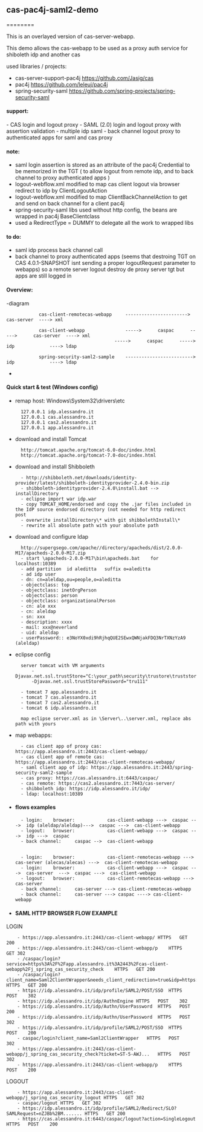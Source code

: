 <h2>cas-pac4j-saml2-demo</h2>

========

This is an overlayed version of cas-server-webapp.

This demo allows the cas-webapp to be used as a proxy auth service for  shiboleth idp and another cas

used libraries / projects:

- cas-server-support-pac4j https://github.com/Jasig/cas
- pac4j https://github.com/leleuj/pac4j
- spring-security-saml https://github.com/spring-projects/spring-security-saml


<h4>support:</h4>
- CAS login and logout proxy
- SAML (2.0) login and logout proxy with assertion validation
- multiple idp saml
- back channel logout proxy to authenticated apps for saml and cas proxy


<h4>note:</h4>

- saml login assertion is stored as an attribute of the pac4j Credential to be memorized in the TGT ( to allow logout from remote idp, and to back channel to proxy authenticated apps )
- logout-webflow.xml modified to map cas client logout via browser redirect to idp by ClientLogoutAction
- logout-webflow.xml modified to map ClientBackChannelAction to get and send on back channel for a client pac4j 
- spring-security-saml libs used without http config, the beans are wrapped in pac4j BaseClientclass 
- used a RedirectType = DUMMY to delegate all the work to wrapped libs



<h4>to do:</h4>

- saml idp process back channel call
- back channel to proxy authenticated apps (seems that  destroing TGT on CAS 4.0.1-SNAPSHOT isnt sending a proper logoutRequest parameter to webapps) so a remote server logout destroy de proxy server tgt but apps are still logged in



<h4>Overview:</h4>

-diagram
	
				cas-client-remotecas-webapp  	----------------------->		cas-server	----> xml
			
				cas-client-webapp  				----->		caspac		----->		cas-server	----> xml
											----->		caspac		----->		idp  			----> ldap
			
				spring-security-saml2-sample	------------------------->		idp	 			----> ldap

-


<h4>Quick start & test (Windows config)</h4>

- remap host: Windows\System32\drivers\etc

    	127.0.0.1 idp.alessandro.it
    	127.0.0.1 cas.alessandro.it
    	127.0.0.1 cas2.alessandro.it
    	127.0.0.1 app.alessandro.it
    
- download and install Tomcat

		http://tomcat.apache.org/tomcat-6.0-doc/index.html
		http://tomcat.apache.org/tomcat-7.0-doc/index.html
		
- download and install Shibboleth

		- http://shibboleth.net/downloads/identity-provider/latest/shibboleth-identityprovider-2.4.0-bin.zip
		- shibboleth-identityprovider-2.4.0\install.bat --> installDirectory
		- eclipse import war idp.war
		- copy TOMCAT_HOME/endorsed and copy the .jar files included in the IdP source endorsed directory (not needed for http redirect post 
		- overwrite installDirectory\* with git shibbolethInstall\* 
		- rewrite all absolute path with your absolute path
		
- download and configure ldap

		http://supergsego.com/apache//directory/apacheds/dist/2.0.0-M17/apacheds-2.0.0-M17.zip
	 	- start \apacheds-2.0.0-M17\bin\apacheds.bat    for   localhost:10389
	 	- add partition  id aleditta   suffix o=aleditta
	 	- ad idp user
	 	- dn: cn=aleldap,ou=people,o=aleditta
		- objectclass: top
		- objectclass: inetOrgPerson
		- objectclass: person
		- objectclass: organizationalPerson
		- cn: ale xxx
		- cn: aleldap
		- sn: xxx
		- description: xxxx
		- mail: xxx@neverland
		- uid: aleldap
		- userPassword:: e3NoYX0xdi9hRjhqQUE2SEwxQWNjakFDQ3NrTXNzYzA9	(aleldap)
	 

- eclipse config
		
		server tomcat with VM arguments
			-Djavax.net.ssl.trustStore="C:\your_path\security\trustore\truststore.ts"
			-Djavax.net.ssl.trustStorePassword="tru111"

		- tomcat 7 app.alessandro.it
		- tomcat 7 cas.alessandro.it
		- tomcat 7 cas2.alessandro.it
		- tomcat 6 idp.alessandro.it

		map eclipse server.xml as in \Server\..\server.xml, replace abs path with yours


- map webapps:
			
		- cas client app of proxy cas: https://app.alessandro.it:2443/cas-client-webapp/
		- cas client app of remote cas: https://app.alessandro.it:2443/cas-client-remotecas-webapp/
		- saml client app of idp: https://app.alessandro.it:2443/spring-security-saml2-sample
		- cas proxy: https://cas.alessandro.it:6443/caspac/ 
		- cas remote: https://cas2.alessandro.it:7443/cas-server/ 
		- shibboleth idp: https://idp.alessandro.it/idp/ 
		- ldap: localhost:10389 
 
  
 
- <h4>flows examples</h4>
	
	
		- login:  	browser:			cas-client-webapp --->  caspac --->  idp (aleldap/aleldap)--->  caspac --->  cas-client-webapp
		- logout: 	browser: 			cas-client-webapp --->  caspac --->  idp --->  caspac 
		- back channel:		caspac --> 	cas-client-webapp
	
				
		- login:  	browser:			cas-client-remotecas-webapp --->  cas-server (alecas/alecas) --->  cas-client-remotecas-webapp		
		- login:  	browser:			cas-client-webapp --->  caspac --->  cas-server  --->  caspac --->  cas-client-webapp
		- logout: 	browser: 			cas-client-remotecas-webapp --->  cas-server
		- back channel:		cas-server ---> cas-client-remotecas-webapp
		- back channel:		cas-server ---> caspac ----> cas-client-webapp
				 
	
 

- <h4>SAML HTTP BROWSER FLOW EXAMPLE</h4>

LOGIN

		- https://app.alessandro.it:2443/cas-client-webapp/	HTTPS	GET	200
		- https://app.alessandro.it:2443/cas-client-webapp/p	HTTPS	GET	302
		- /caspac/login?service=https%3A%2F%2Fapp.alessandro.it%3A2443%2Fcas-client-webapp%2Fj_spring_cas_security_check	HTTPS	GET	200
		- /caspac/login?client_name=Saml2ClientWrapper&needs_client_redirection=true&idp=https://idp.alessandro.it/idp/shibboleth	HTTPS	GET	200
		- https://idp.alessandro.it/idp/profile/SAML2/POST/SSO	HTTPS	POST	302
		- https://idp.alessandro.it/idp/AuthnEngine	HTTPS	POST	302
		- https://idp.alessandro.it/idp/Authn/UserPassword	HTTPS	POST	200
		- https://idp.alessandro.it/idp/Authn/UserPassword	HTTPS	POST	302
		- https://idp.alessandro.it/idp/profile/SAML2/POST/SSO	HTTPS	POST	200
		- caspac/login?client_name=Saml2ClientWrapper	HTTPS	POST	302
		- https://app.alessandro.it:2443/cas-client-webapp/j_spring_cas_security_check?ticket=ST-5-AWJ...	HTTPS	POST	302
		- https://app.alessandro.it:2443/cas-client-webapp/p	HTTPS	POST	200


LOGOUT

		- https://app.alessandro.it:2443/cas-client-webapp/j_spring_cas_security_logout	HTTPS	GET	302
		- caspac/logout	HTTPS	GET	302
		- https://idp.alessandro.it/idp/profile/SAML2/Redirect/SLO?SAMLRequest=nZJBb%2BM.......	HTTPS	GET	200
		- https://cas.alessandro.it:6443/caspac/logout?action=SingleLogout	HTTPS	POST	200
 
